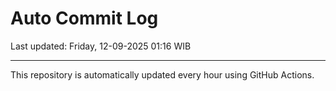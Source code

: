 # Auto Commit Log

Last updated: Friday, 12-09-2025 01:16 WIB

---

This repository is automatically updated every hour using GitHub Actions.
